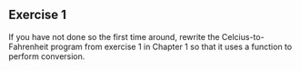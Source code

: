 Exercise 1
----------
 
If you have not done so the first time around, rewrite the Celcius-to-Fahrenheit program from exercise 1 in Chapter 1 so that it uses a function to perform conversion.